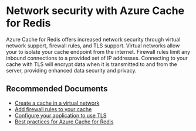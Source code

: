 <properties
	pageTitle="Network security with Azure Cache for Redis"
	description="Network security with Azure Cache for Redis"
	service="microsoft.cache"
	resource="redis"
	authors="asasine"
	ms.author="adsasine"
	displayOrder="12"
	selfHelpType="resource"
	supportTopicIds="32690915"
	resourceTags=""
	productPesIds="14783"
	cloudEnvironments="public,blackForest,fairfax,mooncake"
	articleId="66a69427-71cc-461c-b8fb-73f096ce40f3"
	ownershipId="RedisCache_RedisCache"
/>

# Network security with Azure Cache for Redis

Azure Cache for Redis offers increased network security through virtual network support, firewall rules, and TLS support. Virtual networks allow your to isolate your cache endpoint from the internet. Firewall rules limit any inbound connections to a provided set of IP addresses. Connecting to your cache with TLS will encrypt data when it is transmitted to and from the server, providing enhanced data security and privacy.

## **Recommended Documents**

* [Create a cache in a virtual network](https://docs.microsoft.com/azure/azure-cache-for-redis/cache-how-to-premium-vnet)<br>
* [Add firewall rules to your cache](https://docs.microsoft.com/azure/azure-cache-for-redis/cache-configure#firewall)
* [Configure your application to use TLS](https://docs.microsoft.com/azure/azure-cache-for-redis/cache-remove-tls-10-11)<br>
* [Best practices for Azure Cache for Redis](https://docs.microsoft.com/azure/azure-cache-for-redis/cache-best-practices)

